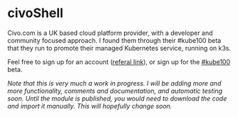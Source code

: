 # civoShell

Civo.com is a UK based cloud platform provider, with a developer and community focused approach. I found them through their #kube100 beta that they run to promote their managed Kubernetes service, running on k3s.

Feel free to sign up for an account ([referal link](https://www.civo.com/?ref=c57484)), or sign up for the [#kube100](https://www.civo.com/kube100) beta.

_Note that this is very much a work in progress. I will be adding more and more functionality, comments and documentation, and automatic testing soon. Until the module is published, you would need to download the code and import it manually. This will hopefully change soon._